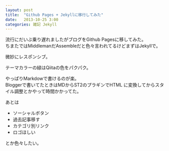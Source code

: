 ```yaml
---
layout: post
title:  "Github Pages + Jekyllに移行してみた"
date:   2013-10-25 3:00
categories: 雑記 Jekyll
---
```


流行にだいぶ乗り遅れましたがブログをGithub Pagesに移してみた。  
ちまたではMiddlemanだAssembleだと色々言われてるけどまずはJekyllで。 

微妙にレスポンシブ。   

テーマカラーの緑はQiitaの色をパクパク。  

やっぱりMarkdowで書けるのが楽。  
Bloggerで書いてたときはMDからST2のプラギンでHTML
に変換してからスタイル調整とかやって時間かかってた。

あとは

* ソーシャルボタン
* 過去記事移す
* カテゴリ別リンク
* ロゴほしい

とか色々したい。